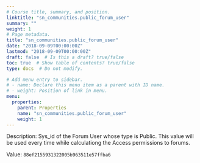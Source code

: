 ```yaml
---
# Course title, summary, and position.
linktitle: "sn_communities.public_forum_user"
summary: ""
weight: 1
# Page metadata.
title: "sn_communities.public_forum_user"
date: "2018-09-09T00:00:00Z"
lastmod: "2018-09-09T00:00:00Z"
draft: false  # Is this a draft? true/false
toc: true  # Show table of contents? true/false
type: docs  # Do not modify.

# Add menu entry to sidebar.
# - name: Declare this menu item as a parent with ID name.
# - weight: Position of link in menu.
menu:
  properties:
    parent: Properties
    name: "sn_communities.public_forum_user"
    weight: 1
---
```


Description: Sys_id of the Forum User whose type is Public. This value will be used every time while calculationg the Access permissions to forums.



Value: `88ef2155931322005b963511e57ffba6`